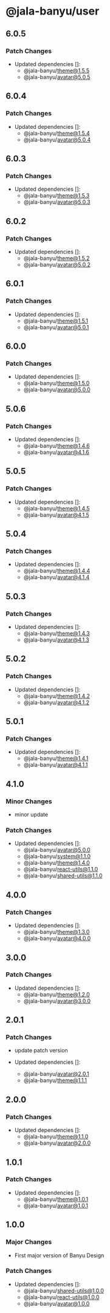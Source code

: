 # @jala-banyu/user

## 6.0.5

### Patch Changes

- Updated dependencies []:
  - @jala-banyu/theme@1.5.5
  - @jala-banyu/avatar@5.0.5

## 6.0.4

### Patch Changes

- Updated dependencies []:
  - @jala-banyu/theme@1.5.4
  - @jala-banyu/avatar@5.0.4

## 6.0.3

### Patch Changes

- Updated dependencies []:
  - @jala-banyu/theme@1.5.3
  - @jala-banyu/avatar@5.0.3

## 6.0.2

### Patch Changes

- Updated dependencies []:
  - @jala-banyu/theme@1.5.2
  - @jala-banyu/avatar@5.0.2

## 6.0.1

### Patch Changes

- Updated dependencies []:
  - @jala-banyu/theme@1.5.1
  - @jala-banyu/avatar@5.0.1

## 6.0.0

### Patch Changes

- Updated dependencies []:
  - @jala-banyu/theme@1.5.0
  - @jala-banyu/avatar@5.0.0

## 5.0.6

### Patch Changes

- Updated dependencies []:
  - @jala-banyu/theme@1.4.6
  - @jala-banyu/avatar@4.1.6

## 5.0.5

### Patch Changes

- Updated dependencies []:
  - @jala-banyu/theme@1.4.5
  - @jala-banyu/avatar@4.1.5

## 5.0.4

### Patch Changes

- Updated dependencies []:
  - @jala-banyu/theme@1.4.4
  - @jala-banyu/avatar@4.1.4

## 5.0.3

### Patch Changes

- Updated dependencies []:
  - @jala-banyu/theme@1.4.3
  - @jala-banyu/avatar@4.1.3

## 5.0.2

### Patch Changes

- Updated dependencies []:
  - @jala-banyu/theme@1.4.2
  - @jala-banyu/avatar@4.1.2

## 5.0.1

### Patch Changes

- Updated dependencies []:
  - @jala-banyu/theme@1.4.1
  - @jala-banyu/avatar@4.1.1

## 4.1.0

### Minor Changes

- minor update

### Patch Changes

- Updated dependencies []:
  - @jala-banyu/avatar@5.0.0
  - @jala-banyu/system@1.1.0
  - @jala-banyu/theme@1.4.0
  - @jala-banyu/react-utils@1.1.0
  - @jala-banyu/shared-utils@1.1.0

## 4.0.0

### Patch Changes

- Updated dependencies []:
  - @jala-banyu/theme@1.3.0
  - @jala-banyu/avatar@4.0.0

## 3.0.0

### Patch Changes

- Updated dependencies []:
  - @jala-banyu/theme@1.2.0
  - @jala-banyu/avatar@3.0.0

## 2.0.1

### Patch Changes

- update patch version

- Updated dependencies []:
  - @jala-banyu/avatar@2.0.1
  - @jala-banyu/theme@1.1.1

## 2.0.0

### Patch Changes

- Updated dependencies []:
  - @jala-banyu/theme@1.1.0
  - @jala-banyu/avatar@2.0.0

## 1.0.1

### Patch Changes

- Updated dependencies []:
  - @jala-banyu/theme@1.0.1
  - @jala-banyu/avatar@1.0.1

## 1.0.0

### Major Changes

- First major version of Banyu Design

### Patch Changes

- Updated dependencies []:
  - @jala-banyu/shared-utils@1.0.0
  - @jala-banyu/react-utils@1.0.0
  - @jala-banyu/avatar@1.0.0
